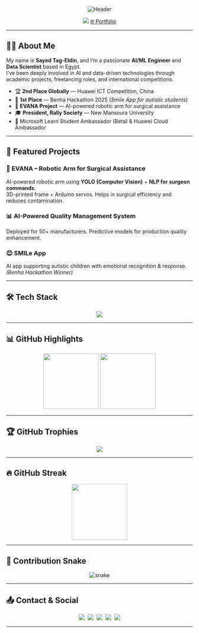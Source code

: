 <!-- =========================== SAYED TAG-ELDIN — README =========================== -->

<p align="center">
  <img src="https://capsule-render.vercel.app/api?type=waving&color=0:0066ff,100:00ccff&height=120&section=header&text=SAYED%20TAG-ELDIN%20|%20AI%20%26%20ML%20Engineer&fontColor=ffffff&fontSize=35&animation=twinkling&fontAlignY=35" alt="Header"/>
</p>

<p align="center">
  <img src="https://komarev.com/ghpvc/?username=sayedtag7&style=flat&color=blue"/> 
  <a href="https://www.sayedtag.me">🌐 Portfolio</a>
</p>

---

## 👨‍💻 About Me  

My name is **Sayed Tag-Eldin**, and I’m a passionate **AI/ML Engineer** and **Data Scientist** based in Egypt.  
I’ve been deeply involved in AI and data-driven technologies through academic projects, freelancing roles, and international competitions.

- 🏆 **2nd Place Globally** — Huawei ICT Competition, China  
- 🥇 **1st Place** — Benha Hackathon 2025 (*Smile App for autistic students*)  
- 🤖 **EVANA Project** — AI-powered robotic arm for surgical assistance  
- 🎓 **President, Rally Society** — New Mansoura University  
- 🚀 Microsoft Learn Student Ambassador (Beta) & Huawei Cloud Ambassador  

---

## 🚀 Featured Projects

### **🤖 EVANA – Robotic Arm for Surgical Assistance**  
AI-powered robotic arm using **YOLO (Computer Vision)** + **NLP for surgeon commands**.  
3D-printed frame + Arduino servos. Helps in surgical efficiency and reduces contamination.  

### **📊 AI-Powered Quality Management System**  
Deployed for 50+ manufacturers. Predictive models for production quality enhancement.  

### **😊 SMILe App**  
AI app supporting autistic children with emotional recognition & response. *(Benha Hackathon Winner)*  

---

## 🛠️ Tech Stack
<p align="center">
  <img src="https://go-skill-icons.vercel.app/api/icons?i=python,tensorflow,pytorch,sklearn,azure,docker,postgresql,spark,kafka,git,github,html,css,js"/>
</p>

---

## 📊 GitHub Highlights
<p align="center">
  <img src="https://github-readme-stats.vercel.app/api?username=sayedtag7&show_icons=true&theme=tokyonight&hide_border=true" height="150"/>
  <img src="https://github-readme-stats.vercel.app/api/top-langs/?username=sayedtag7&layout=compact&theme=tokyonight&hide_border=true" height="150"/>
</p>

---

## 🏆 GitHub Trophies
<p align="center">
  <img src="https://github-profile-trophy.vercel.app/?username=sayedtag7&theme=tokyonight&no-frame=true&no-bg=true&margin-w=15&margin-h=15"/>
</p>

---

## 🔥 GitHub Streak
<p align="center">
  <img src="https://streak-stats.demolab.com?user=sayedtag7&theme=tokyonight&hide_border=true" height="150"/>
</p>

---

## 🐍 Contribution Snake
<p align="center">
  <img src="https://raw.githubusercontent.com/sayedtag7/sayedtag7/output/github-contribution-grid-snake-dark.svg" alt="snake"/>
</p>

---

## 📤 Contact & Social
<p align="center">
  <a href="mailto:sayedtag777@gmail.com"><img src="https://img.shields.io/badge/Email-D14836?style=for-the-badge&logo=gmail&logoColor=white"/></a>&nbsp;
  <a href="https://www.linkedin.com/in/sayedtageldin"><img src="https://img.shields.io/badge/LinkedIn-0A66C2?style=for-the-badge&logo=linkedin&logoColor=white"/></a>&nbsp;
  <a href="https://wa.me/qr/NSXLWHMCH3DAE1"><img src="https://img.shields.io/badge/WhatsApp-25D366?style=for-the-badge&logo=whatsapp&logoColor=white"/></a>&nbsp;
  <a href="https://github.com/sayedtag7"><img src="https://img.shields.io/badge/GitHub-181717?style=for-the-badge&logo=github&logoColor=white"/></a>&nbsp;
  <a href="https://www.sayedtag.me"><img src="https://img.shields.io/badge/Portfolio-0066ff?style=for-the-badge&logo=google-chrome&logoColor=white"/></a>
</p>

---
